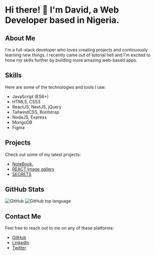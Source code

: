 # Hi there! 👋 I'm David, a Web Developer based in Nigeria.

## About Me
I'm a full-stack developer who loves creating projects and continuously learning new things. I recently came out of tutorial hell and I'm excited to hone my skills further by building more amazing web-based apps. 

## Skills
Here are some of the technologies and tools I use:

- JavaScript (ES6+)
- HTML5, CSS3
- ReactJS, NextJS, jQuery
- TailwindCSS, Bootstrap
- NodeJS, Express
- MongoDB
- Figma

## Projects
Check out some of my latest projects:

- [NoteBook.](https://notebook-nglu.onrender.com)
- [REACT Image gallery](https://aesthetic-boba-50acb6.netlify.app)
- [SECRETS](https://secret-fkvw.onrender.com)

## GitHub Stats
![GitHub](https://img.shields.io/github/watchers/NwobiaDavid/NwobiaDavid?style=social)
![GitHub top language](https://img.shields.io/github/languages/top/NwobiaDavid/NwobiaDavid?langs_count=5)

## Contact Me
Feel free to reach out to me on any of these platforms:

- [GitHub](https://github.com/NwobiaDavid)
- [LinkedIn](https://www.linkedin.com/in/nwobia-david-a17693237/)
- [Twitter](https://twitter.com/david_nwobia)
